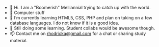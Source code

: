 - 👋 Hi. I am a "Boomerish" Melliannial trying to catch up with the world. 
- 👀 Computer stuff
- 🌱 I’m currently learning HTML5, CSS, PHP and plan on taking on a few database languages. I do not know if it is a good idea.
- 💞️ Still doing some learning. Student collabs would be awesome though.
- 📫 Contact me on rhodricka@gmail.com for a chat or sharing study material.
